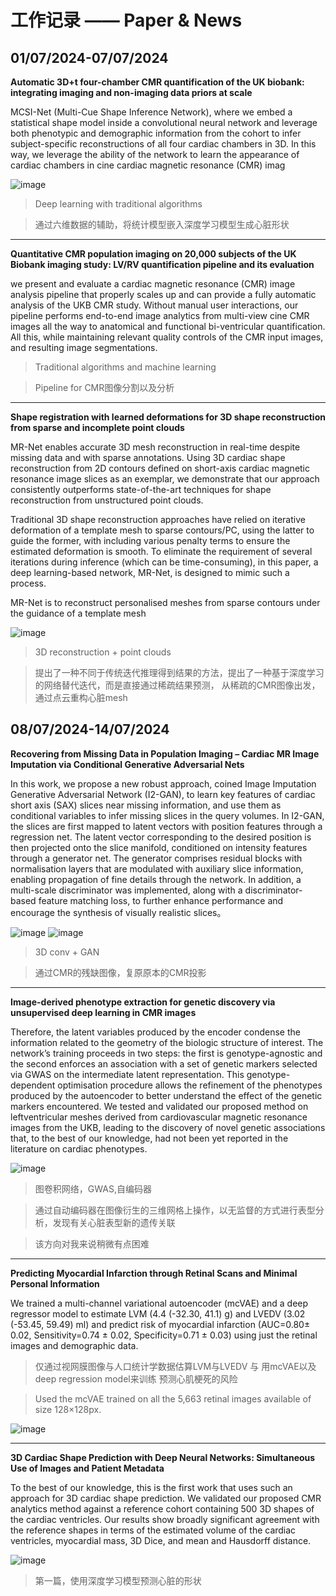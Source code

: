 # 工作记录 —— Paper & News
## 01/07/2024-07/07/2024
**Automatic 3D+t four-chamber CMR quantification of the UK biobank: 
integrating imaging and non-imaging data priors at scale**

MCSI-Net (Multi-Cue Shape Inference Network), where we embed a statistical shape model 
inside a convolutional neural network and leverage both phenotypic and demographic information
from the cohort to infer subject-specific reconstructions of all four cardiac chambers in 3D. 
In this way, we leverage the ability of the network to learn the appearance of cardiac chambers
in cine cardiac magnetic resonance (CMR) imag

![image](/images/3dt_network.png)

> Deep learning with traditional algorithms 

> 通过六维数据的辅助，将统计模型嵌入深度学习模型生成心脏形状
---

**Quantitative CMR population imaging on 20,000 subjects of the UK
Biobank imaging study: LV/RV quantification pipeline and its
evaluation**

we present and evaluate a cardiac magnetic resonance (CMR) image analysis pipeline that properly
scales up and can provide a fully automatic analysis of the UKB CMR study. Without manual user interactions, 
our pipeline performs end-to-end image analytics from multi-view cine CMR images all the way to anatomical and 
functional bi-ventricular quantification. All this, while maintaining relevant quality controls of the CMR input images, 
and resulting image segmentations.

> Traditional algorithms and machine learning

> Pipeline for CMR图像分割以及分析
---
**Shape registration with learned deformations for 3D shape
reconstruction from sparse and incomplete point clouds**

MR-Net enables
accurate 3D mesh reconstruction in real-time despite missing data and with sparse annotations. Using 3D
cardiac shape reconstruction from 2D contours defined on short-axis cardiac magnetic resonance image
slices as an exemplar, we demonstrate that our approach consistently outperforms state-of-the-art techniques for shape 
reconstruction from unstructured point clouds. 

Traditional 3D shape reconstruction approaches have relied on
iterative deformation of a template mesh to sparse contours/PC,
using the latter to guide the former, with including various penalty
terms to ensure the estimated deformation is smooth. To eliminate
the requirement of several iterations during inference (which can
be time-consuming), in this paper, a deep learning-based network,
MR-Net, is designed to mimic such a process.

MR-Net is to reconstruct personalised meshes from sparse contours under the guidance of a template mesh

![image](/images/3d_reconstruction_regis.png)

> 3D reconstruction + point clouds

> 提出了一种不同于传统迭代推理得到结果的方法，提出了一种基于深度学习的网络替代迭代，而是直接通过稀疏结果预测，
> 从稀疏的CMR图像出发，通过点云重构心脏mesh

## 08/07/2024-14/07/2024
**Recovering from Missing Data in Population Imaging – Cardiac MR Image Imputation via
Conditional Generative Adversarial Nets**

In this work, we propose a new robust approach, coined Image Imputation
Generative Adversarial Network (I2-GAN), to learn key features of cardiac short axis
(SAX) slices near missing information, and use them as conditional variables to infer
missing slices in the query volumes. In I2-GAN, the slices are first mapped to latent
vectors with position features through a regression net. The latent vector corresponding
to the desired position is then projected onto the slice manifold, conditioned on intensity
features through a generator net. The generator comprises residual blocks with normalisation layers that are modulated with auxiliary slice information, enabling propagation
of fine details through the network. In addition, a multi-scale discriminator was implemented, along with a discriminator-based feature matching loss, to further enhance
performance and encourage the synthesis of visually realistic slices。

![image](/images/cardiac_conditional_gan.png)
![image](/images/cardiac_generator.png)

> 3D conv + GAN 

> 通过CMR的残缺图像，复原原本的CMR投影

---
**Image-derived phenotype extraction for genetic
discovery via unsupervised deep learning in
CMR images**

Therefore, the latent
variables produced by the encoder condense the information related to
the geometry of the biologic structure of interest. The network’s training proceeds 
in two steps: the first is genotype-agnostic and the second
enforces an association with a set of genetic markers selected via GWAS
on the intermediate latent representation. This genotype-dependent optimisation procedure 
allows the refinement of the phenotypes produced
by the autoencoder to better understand the effect of the genetic markers encountered. 
We tested and validated our proposed method on leftventricular meshes derived from cardiovascular magnetic resonance images from the UKB, leading to the discovery of novel genetic associations
that, to the best of our knowledge, had not been yet reported in the literature on cardiac phenotypes.

![image](/images/gene_discovery_unsupervised.png)

> 图卷积网络，GWAS,自编码器

> 通过自动编码器在图像衍生的三维网格上操作，以无监督的方式进行表型分析，发现有关心脏表型新的遗传关联

> 该方向对我来说稍微有点困难

---
**Predicting Myocardial Infarction through Retinal Scans and Minimal
Personal Information**

We
trained a multi-channel variational autoencoder (mcVAE) and a deep regressor model to estimate LVM (4.4
(-32.30, 41.1) g) and LVEDV (3.02 (-53.45, 59.49) ml) and predict risk of myocardial infarction (AUC=0.80±
0.02, Sensitivity=0.74 ± 0.02, Specificity=0.71 ± 0.03) using just the retinal images and demographic data.

> 仅通过视网膜图像与人口统计学数据估算LVM与LVEDV 与 用mcVAE以及 deep regression model来训练
> 预测心肌梗死的风险

> Used the mcVAE trained on all the 5,663 retinal images available of size 128×128px. 

![image](/images/disease_prediction_mcVAE.png)

---
**3D Cardiac Shape Prediction with Deep Neural
Networks: Simultaneous Use of Images and
Patient Metadata**

To the best
of our knowledge, this is the first work that uses such an approach for
3D cardiac shape prediction. We validated our proposed CMR analytics method against a reference cohort containing 500 3D shapes of the
cardiac ventricles. Our results show broadly significant agreement with
the reference shapes in terms of the estimated volume of the cardiac
ventricles, myocardial mass, 3D Dice, and mean and Hausdorff distance.

![image](/images/3d_prediction_cardiac_shape.png)

> 第一篇，使用深度学习模型预测心脏的形状
